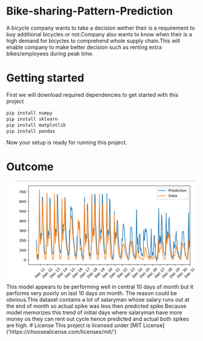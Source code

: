 # Bike-sharing-Pattern-Prediction
A bicycle company wants to take a decision wether their is a requirement to buy additional bicycles or not.Company also wants to know when their is a high demand for bicycles to comprehend whole supply chain.This will enable company to make better decision such as renting extra bikes/employees during peak time.
# Getting started
First we will download required dependencies to get started with this project
```
pip install numpy
pip install sklearn
pip install matplotlib
pip install pandas
```
Now your setup is ready for running this project.
# Outcome
<img src="Outcome.png" width=750px>
This model appears to be performing well in central 10 days of month but it performs very poorly on last 10 days on month.
The reason could be obvious.This dataset contains a lot of salaryman whose salary runs out at the end of month so actual spike was less then predicted spike.Because model memorizes this trend of initial days where salaryman have more money os they can rent out cycle hence predicted and actual both spikes are high. 
# License
This project is licensed under [MIT License]('https://choosealicense.com/licenses/mit/')
